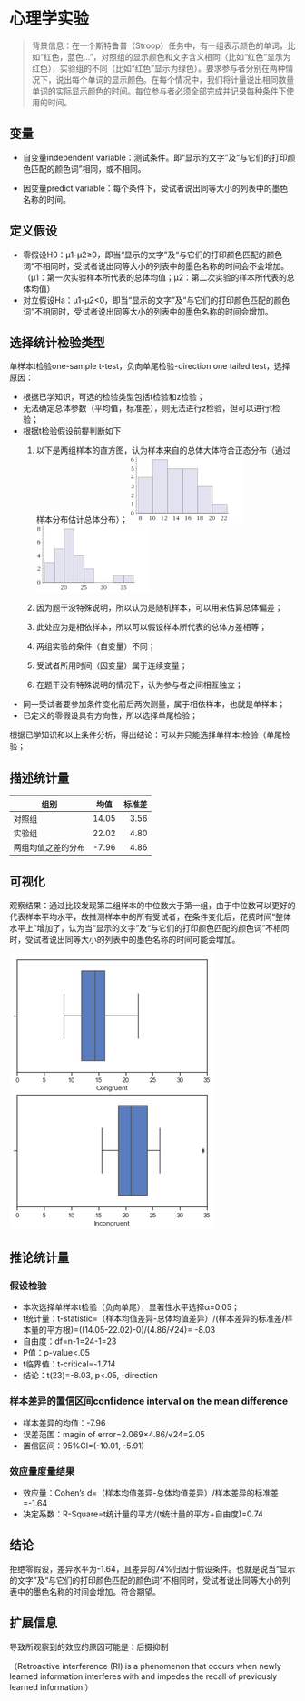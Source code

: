 # 心理学实验

>背景信息：在一个斯特鲁普（Stroop）任务中，有一组表示颜色的单词，比如“红色，蓝色...”，对照组的显示颜色和文字含义相同（比如“红色”显示为红色），实验组的不同（比如“红色”显示为绿色）。要求参与者分别在两种情况下，说出每个单词的显示颜色。在每个情况中，我们将计量说出相同数量单词的实际显示颜色的时间。每位参与者必须全部完成并记录每种条件下使用的时间。	

## 变量
- 自变量independent variable：测试条件。即“显示的文字”及“与它们的打印颜色匹配的颜色词”相同，或不相同。
  
- 因变量predict variable：每个条件下，受试者说出同等大小的列表中的墨色名称的时间。
  
## 定义假设
- 零假设H0：μ1-μ2≥0，即当“显示的文字”及“与它们的打印颜色匹配的颜色词”不相同时，受试者说出同等大小的列表中的墨色名称的时间会不会增加。（μ1：第一次实验样本所代表的总体均值；μ2：第二次实验的样本所代表的总体均值）
- 对立假设Ha：μ1-μ2<0，即当“显示的文字”及“与它们的打印颜色匹配的颜色词”不相同时，受试者说出同等大小的列表中的墨色名称的时间会增加。

## 选择统计检验类型
单样本t检验one-sample t-test，负向单尾检验-direction one tailed test，选择原因：
- 根据已学知识，可选的检验类型包括t检验和z检验；
- 无法确定总体参数（平均值，标准差），则无法进行z检验，但可以进行t检验；
- 根据t检验假设前提判断如下
  1. 以下是两组样本的直方图，认为样本来自的总体大体符合正态分布（通过样本分布估计总体分布）；
 ![Figure 1第一组](https://github.com/smilespark/smilespark.github.io/blob/master/p0/figure-1.png "第一组")
 ![Figure 2第二组](https://github.com/smilespark/smilespark.github.io/blob/master/p0/figure-2.png "第二组")
 
  2. 因为题干没特殊说明，所以认为是随机样本，可以用来估算总体偏差；
  3. 此处应为是相依样本，所以可以假设样本所代表的总体方差相等；
  4. 两组实验的条件（自变量）不同；
  5. 受试者所用时间（因变量）属于连续变量；
  6. 在题干没有特殊说明的情况下，认为参与者之间相互独立；
- 同一受试者要参加条件变化前后两次测量，属于相依样本，也就是单样本；
- 已定义的零假设具有方向性，所以选择单尾检验；

根据已学知识和以上条件分析，得出结论：可以并只能选择单样本t检验（单尾检验；

## 描述统计量
| 组别 | 均值 | 标准差 |
| ---- |:----:| ----:|
| 对照组 | 14.05 | 3.56 |
| 实验组 | 22.02 | 4.80 |
| 两组均值之差的分布 | -7.96 | 4.86 |

## 可视化
观察结果：通过比较发现第二组样本的中位数大于第一组，由于中位数可以更好的代表样本平均水平，故推测样本中的所有受试者，在条件变化后，花费时间“整体水平上”增加了，认为当“显示的文字”及“与它们的打印颜色匹配的颜色词”不相同时，受试者说出同等大小的列表中的墨色名称的时间可能会增加。

![Figure 3](https://github.com/smilespark/smilespark.github.io/blob/master/p0/figure-3.png "箱线图")

## 推论统计量
### 假设检验
- 本次选择单样本t检验（负向单尾），显著性水平选择α=0.05； 
- t统计量：t-statistic=（样本均值差异-总体均值差异）/(样本差异的标准差/样本量的平方根)=((14.05-22.02)-0)/(4.86/√24)= -8.03
- 自由度：df=n-1=24-1=23
- P值：p-value<.05
- t临界值：t-critical=-1.714
- 结论：t(23)=-8.03, p<.05, -direction
### 样本差异的置信区间confidence interval on the mean difference
- 样本差异的均值：-7.96
- 误差范围：magin of error=2.069×4.86/√24=2.05
- 置信区间：95%CI=(-10.01, -5.91)

### 效应量度量结果
- 效应量：Cohen’s d=（样本均值差异-总体均值差异）/样本差异的标准差=-1.64
- 决定系数：R-Square=t统计量的平方/(t统计量的平方+自由度)=0.74

## 结论
拒绝零假设，差异水平为-1.64，且差异的74%归因于假设条件。也就是说当“显示的文字”及“与它们的打印颜色匹配的颜色词”不相同时，受试者说出同等大小的列表中的墨色名称的时间会增加。符合期望。

## 扩展信息
导致所观察到的效应的原因可能是：后摄抑制

（Retroactive interference (RI) is a phenomenon that occurs when newly learned information interferes with and impedes the recall of previously learned information.）
